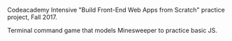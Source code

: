 Codeacademy Intensive "Build Front-End Web Apps from Scratch" practice project, Fall 2017. 

Terminal command game that models Minesweeper to practice basic JS.
